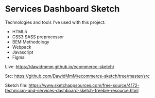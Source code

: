 # Services Dashboard Sketch

Technologies and tools I've used with this project:

  - HTML5
  - CSS3 SASS preprocessor
  - BEM Methodology
  - Webpack
  - Javascript
  - Figma

  Live: https://dawidmmm.github.io/ecommerce-sketch/

  Src: https://github.com/DawidMmM/ecommerce-sketch/tree/master/src

  Sketch file: https://www.sketchappsources.com/free-source/4172-technician-and-services-dashboard-sketch-freebie-resource.html